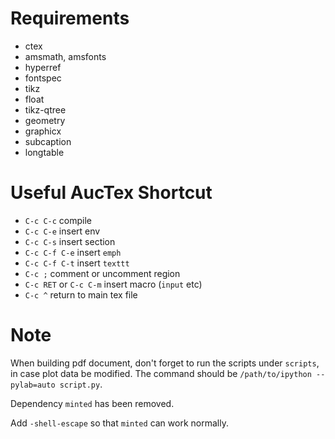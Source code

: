 
Requirements
============

* ctex
* amsmath, amsfonts
* hyperref
* fontspec
* tikz
* float
* tikz-qtree
* geometry
* graphicx
* subcaption
* longtable


Useful AucTex Shortcut
======================

* `C-c C-c` compile
* `C-c C-e` insert env
* `C-c C-s` insert section
* `C-c C-f C-e` insert `emph`
* `C-c C-f C-t` insert `texttt`
* `C-c ;` comment or uncomment region
* `C-c RET` or `C-c C-m` insert macro (`input` etc)
* `C-c ^` return to main tex file


Note
====

When building pdf document, don't forget to run the scripts
under `scripts`, in case plot data be modified. The command
should be `/path/to/ipython --pylab=auto script.py`.

Dependency `minted` has been removed.

Add `-shell-escape` so that `minted` can work normally.



